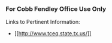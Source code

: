 ### For Cobb Fendley Office Use Only
Links to Pertinent Information:
 * [[http://www.tceq.state.tx.us/]]